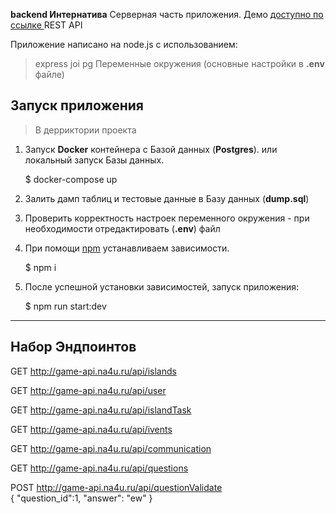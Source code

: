 **backend Интернатива** Серверная часть приложения. Демо [доступно по ссылке ](http://game-api.na4u.ru/) REST API
 
Приложение написано на node.js с использованием:

> express
> joi 
> pg
> Переменные окружения (основные настройки в **.env** файле)


## Запуск приложения

> В дерриктории проекта

1. Запуск **Docker** контейнера с Базой данных (**Postgres**). или локальный запуск Базы данных.

   $ docker-compose up

2. Залить дамп таблиц и тестовые данные в Базу данных (**dump.sql**)

3. Проверить корректность настроек переменного окружения - при необходимости отредактировать (**.env**) файл

4. При помощи [npm](https://npmjs.org/) устанавливаем зависимости.

   $ npm i

5. После успешной установки зависимостей, запуск приложения:

   $ npm run start:dev

---

## Набор Эндпоинтов

GET http://game-api.na4u.ru/api/islands

GET http://game-api.na4u.ru/api/user

GET http://game-api.na4u.ru/api/islandTask

GET http://game-api.na4u.ru/api/ivents


GET http://game-api.na4u.ru/api/communication


GET http://game-api.na4u.ru/api/questions

POST http://game-api.na4u.ru/api/questionValidate  
 {
     "question_id":1,
     "answer": "ew"
 }



















